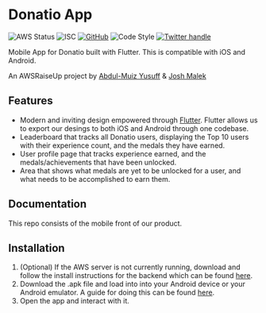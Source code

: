 # Donatio App
![AWS Status](https://img.shields.io/badge/AWS%20Server%20Status-Online-brightgreen)
![ISC](https://img.shields.io/badge/license-ISC-blue.svg) 
[![GitHub](https://img.shields.io/badge/repo-github-green.svg)](https://github.com/joshmalek/donatio-app)
![Code Style](https://camo.githubusercontent.com/c83b8df34339bd302b7fd3fbb631f99ba25f87f8/68747470733a2f2f696d672e736869656c64732e696f2f62616467652f636f64655f7374796c652d70726574746965722d6666363962342e737667)
[![Twitter handle][]][Twitter badge]

Mobile App for Donatio built with Flutter. This is compatible with iOS and Android.

An AWSRaiseUp project by [Abdul-Muiz Yusuff](https://github.com/sacrael) & [Josh Malek](https://github.com/joshmalek)

## Features
* Modern and inviting design empowered through [Flutter](https://flutter.dev/).  Flutter allows us to export our desings to both iOS and Android through one codebase.  
* Leaderboard that tracks all Donatio users, displaying the Top 10 users with their experience count, and the medals they have earned.
* User profile page that tracks experience earned, and the medals/achievements that have been unlocked.
* Area that shows what medals are yet to be unlocked for a user, and what needs to be accomplished to earn them.

## Documentation 
This repo consists of the mobile front of our product.  


## Installation
1. (Optional) If the AWS server is not currently running, download and follow the install instructions for the backend which can be found [here](https://github.com/joshmalek/donatio/blob/master/README.md).
2.  Download the .apk file and load into into your Android device or your Android emulator.   A guide for doing this can be found [here](https://www.androidauthority.com/how-to-install-apks-31494/).
3.  Open the app and interact with it.

[Twitter handle]: https://img.shields.io/twitter/follow/donatioapp?label=Follow&style=social
[Twitter badge]: https://twitter.com/intent/follow?screen_name=donatioapp


